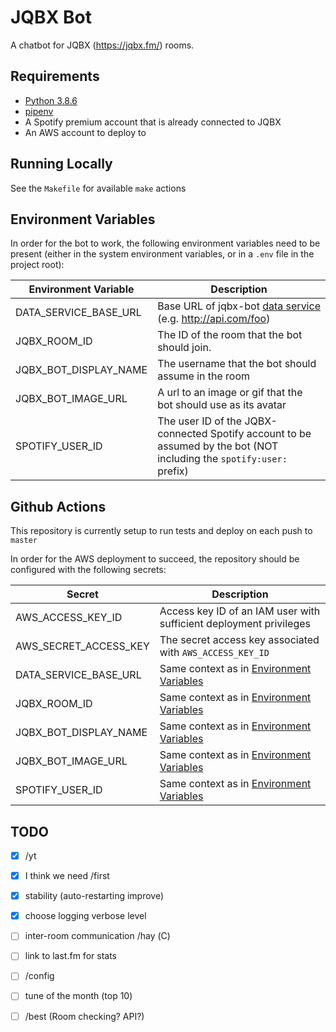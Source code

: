 # JQBX Bot

A chatbot for JQBX (https://jqbx.fm/) rooms.

## Requirements

* [Python 3.8.6](https://www.python.org/downloads/release/python-386/)
* [pipenv](https://pypi.org/project/pipenv/)
* A Spotify premium account that is already connected to JQBX
* An AWS account to deploy to

## Running Locally

See the `Makefile` for available `make` actions

## Environment Variables

In order for the bot to work, the following environment variables need to be present
(either in the system environment variables, or in a `.env` file in the project root):

| Environment Variable | Description |
| --- | --- |
| DATA_SERVICE_BASE_URL | Base URL of jqbx-bot [data service](https://github.com/jqbx-bot/data-service) (e.g. http://api.com/foo) |
| JQBX_ROOM_ID | The ID of the room that the bot should join. |
| JQBX_BOT_DISPLAY_NAME | The username that the bot should assume in the room |
| JQBX_BOT_IMAGE_URL | A url to an image or gif that the bot should use as its avatar |
| SPOTIFY_USER_ID | The user ID of the JQBX-connected Spotify account to be assumed by the bot (NOT including the `spotify:user:` prefix) |

## Github Actions

This repository is currently setup to run tests and deploy on each push to `master`

In order for the AWS deployment to succeed, the repository should be configured with the following secrets:

| Secret | Description |
| --- | --- |
| AWS_ACCESS_KEY_ID | Access key ID of an IAM user with sufficient deployment privileges |
| AWS_SECRET_ACCESS_KEY | The secret access key associated with `AWS_ACCESS_KEY_ID` |
| DATA_SERVICE_BASE_URL | Same context as in [Environment Variables](#Environment-Variables) |
| JQBX_ROOM_ID | Same context as in [Environment Variables](#Environment-Variables) |
| JQBX_BOT_DISPLAY_NAME | Same context as in [Environment Variables](#Environment-Variables) |
| JQBX_BOT_IMAGE_URL | Same context as in [Environment Variables](#Environment-Variables) |
| SPOTIFY_USER_ID | Same context as in [Environment Variables](#Environment-Variables) |

## TODO
- [x] /yt
- [x] I think we need /first
- [x] stability (auto-restarting improve)
- [x] choose logging verbose level
- [ ] inter-room communication /hay (С)
- [ ] link to last.fm for stats
- [ ] /config
- [ ] tune of the month (top 10)

- [ ] /best (Room checking? API?)
